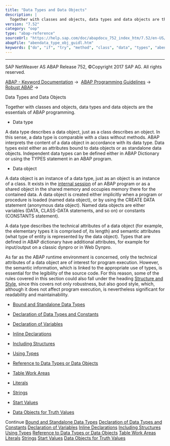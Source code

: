 ```yaml
---
title: "Data Types and Data Objects"
description: |
  Together with classes and objects, data types and data objects are the essentials of ABAP programming. -   Data type A data type describes a data object, just as a class describes an object. In this sense, a data type is comparable with a class without methods. ABAP interprets the content of a data
version: "7.52"
category: "oop"
type: "abap-reference"
sourceUrl: "https://help.sap.com/doc/abapdocu_752_index_htm/7.52/en-US/abendata_type_obj_guidl.htm"
abapFile: "abendata_type_obj_guidl.htm"
keywords: ["do", "if", "try", "method", "class", "data", "types", "abendata", "type", "obj", "guidl"]
---
```


* * *

SAP NetWeaver AS ABAP Release 752, ©Copyright 2017 SAP AG. All rights reserved.

[ABAP - Keyword Documentation](https://help.sap.com/doc/abapdocu_752_index_htm/7.52/en-US/abenabap.htm) →  [ABAP Programming Guidelines](https://help.sap.com/doc/abapdocu_752_index_htm/7.52/en-US/abenabap_pgl.htm) →  [Robust ABAP](https://help.sap.com/doc/abapdocu_752_index_htm/7.52/en-US/abenrobust_abap_guidl.htm) → 

Data Types and Data Objects

Together with classes and objects, data types and data objects are the essentials of ABAP programming.

-   Data type

A data type describes a data object, just as a class describes an object. In this sense, a data type is comparable with a class without methods. ABAP interprets the content of a data object in accordance with its data type. Data types exist either as attributes bound to data objects or as standalone data objects. Independent data types can be defined either in ABAP Dictionary or using the TYPES statement in an ABAP program.

-   Data object

A data object is an instance of a data type, just as an object is an instance of a class. It exists in the [internal session](https://help.sap.com/doc/abapdocu_752_index_htm/7.52/en-US/abeninternal_session_glosry.htm "Glossary Entry") of an ABAP program or as a shared object in the shared memory and occupies memory there for the contained data. A data object is created either implicitly when a program or procedure is loaded (named data object), or by using the CREATE DATA statement (anonymous data object). Named data objects are either variables (DATA, CLASS-DATA statements, and so on) or constants (CONSTANTS statement).

A data type describes the technical attributes of a data object (for example, the elementary types it is comprised of, its length) and semantic attributes (what type of entity is represented by the data object). Types that are defined in ABAP dictionary have additional attributes, for example for input/output on a classic dynpro or in Web Dynpro.

As far as the ABAP runtime environment is concerned, only the technical attributes of a data object are of interest for program execution. However, the semantic information, which is linked to the appropriate use of types, is essential for the legibility of the source code. For this reason, some of the rules covered in this section could also fall under the heading [Structure and Style](https://help.sap.com/doc/abapdocu_752_index_htm/7.52/en-US/abenstructure_style_guidl.htm "Guideline"), since this covers not only robustness, but also good style, which, although it does not affect program execution, is nevertheless significant for readability and maintainability.

-   [Bound and Standalone Data Types](https://help.sap.com/doc/abapdocu_752_index_htm/7.52/en-US/abenbound_independent_dtype_guidl.htm "Guideline")

-   [Declaration of Data Types and Constants](https://help.sap.com/doc/abapdocu_752_index_htm/7.52/en-US/abendeclaration_dtypes_const_guidl.htm "Guideline")

-   [Declaration of Variables](https://help.sap.com/doc/abapdocu_752_index_htm/7.52/en-US/abendeclaration_variables_guidl.htm "Guideline")

-   [Inline Declarations](https://help.sap.com/doc/abapdocu_752_index_htm/7.52/en-US/abendeclaration_inline_guidl.htm "Guideline")

-   [Including Structures](https://help.sap.com/doc/abapdocu_752_index_htm/7.52/en-US/abenincluding_structures_guidl.htm "Guideline")

-   [Using Types](https://help.sap.com/doc/abapdocu_752_index_htm/7.52/en-US/abenusing_types_guidl.htm "Guideline")

-   [Reference to Data Types or Data Objects](https://help.sap.com/doc/abapdocu_752_index_htm/7.52/en-US/abenref_types_objects_guidl.htm "Guideline")

-   [Table Work Areas](https://help.sap.com/doc/abapdocu_752_index_htm/7.52/en-US/abentable_work_area_guidl.htm "Guideline")

-   [Literals](https://help.sap.com/doc/abapdocu_752_index_htm/7.52/en-US/abenliterals_guidl.htm "Guideline")

-   [Strings](https://help.sap.com/doc/abapdocu_752_index_htm/7.52/en-US/abenstrings_guidl.htm "Guideline")

-   [Start Values](https://help.sap.com/doc/abapdocu_752_index_htm/7.52/en-US/abenstart_values_guidl.htm "Guideline")

-   [Data Objects for Truth Values](https://help.sap.com/doc/abapdocu_752_index_htm/7.52/en-US/abendataobjects_true_value_guidl.htm "Guideline")

Continue
[Bound and Standalone Data Types](https://help.sap.com/doc/abapdocu_752_index_htm/7.52/en-US/abenbound_independent_dtype_guidl.htm)
[Declaration of Data Types and Constants](https://help.sap.com/doc/abapdocu_752_index_htm/7.52/en-US/abendeclaration_dtypes_const_guidl.htm)
[Declaration of Variables](https://help.sap.com/doc/abapdocu_752_index_htm/7.52/en-US/abendeclaration_variables_guidl.htm)
[Inline Declarations](https://help.sap.com/doc/abapdocu_752_index_htm/7.52/en-US/abendeclaration_inline_guidl.htm)
[Including Structures](https://help.sap.com/doc/abapdocu_752_index_htm/7.52/en-US/abenincluding_structures_guidl.htm)
[Using Types](https://help.sap.com/doc/abapdocu_752_index_htm/7.52/en-US/abenusing_types_guidl.htm)
[Reference to Data Types or Data Objects](https://help.sap.com/doc/abapdocu_752_index_htm/7.52/en-US/abenref_types_objects_guidl.htm)
[Table Work Areas](https://help.sap.com/doc/abapdocu_752_index_htm/7.52/en-US/abentable_work_area_guidl.htm)
[Literals](https://help.sap.com/doc/abapdocu_752_index_htm/7.52/en-US/abenliterals_guidl.htm)
[Strings](https://help.sap.com/doc/abapdocu_752_index_htm/7.52/en-US/abenstrings_guidl.htm)
[Start Values](https://help.sap.com/doc/abapdocu_752_index_htm/7.52/en-US/abenstart_values_guidl.htm)
[Data Objects for Truth Values](https://help.sap.com/doc/abapdocu_752_index_htm/7.52/en-US/abendataobjects_true_value_guidl.htm)
